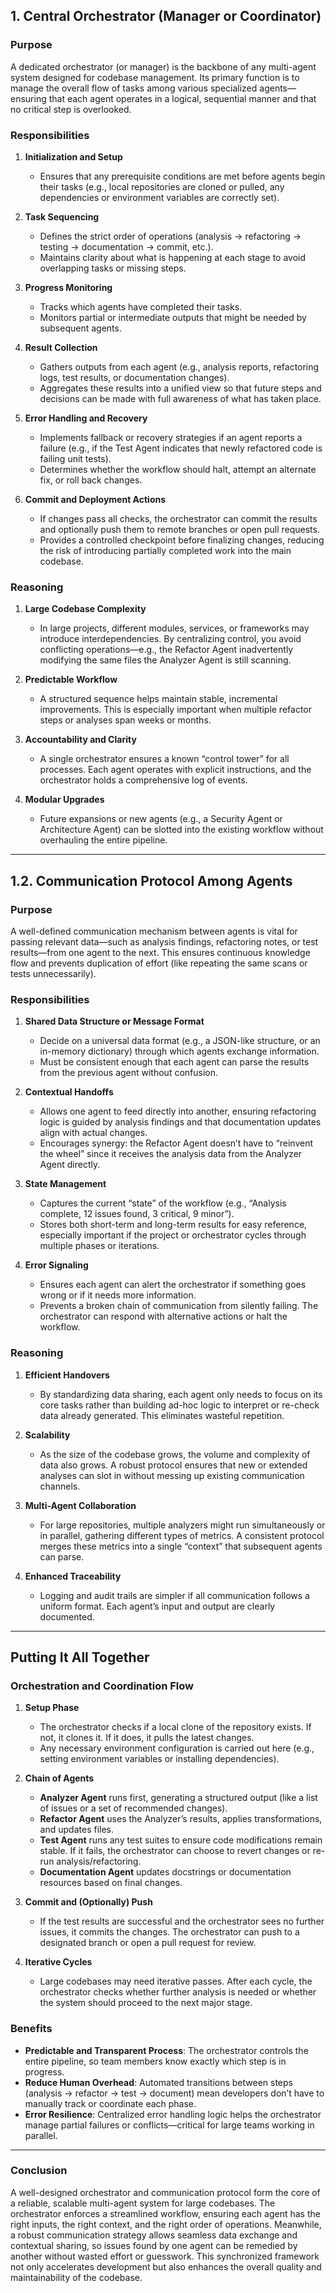 ## 1. Central Orchestrator (Manager or Coordinator)

### Purpose

A dedicated orchestrator (or manager) is the backbone of any multi-agent system designed for codebase management. Its primary function is to manage the overall flow of tasks among various specialized agents—ensuring that each agent operates in a logical, sequential manner and that no critical step is overlooked.

### Responsibilities

1. **Initialization and Setup**  
   - Ensures that any prerequisite conditions are met before agents begin their tasks (e.g., local repositories are cloned or pulled, any dependencies or environment variables are correctly set).

2. **Task Sequencing**  
   - Defines the strict order of operations (analysis → refactoring → testing → documentation → commit, etc.).
   - Maintains clarity about what is happening at each stage to avoid overlapping tasks or missing steps.

3. **Progress Monitoring**  
   - Tracks which agents have completed their tasks.
   - Monitors partial or intermediate outputs that might be needed by subsequent agents.

4. **Result Collection**  
   - Gathers outputs from each agent (e.g., analysis reports, refactoring logs, test results, or documentation changes).
   - Aggregates these results into a unified view so that future steps and decisions can be made with full awareness of what has taken place.

5. **Error Handling and Recovery**  
   - Implements fallback or recovery strategies if an agent reports a failure (e.g., if the Test Agent indicates that newly refactored code is failing unit tests).
   - Determines whether the workflow should halt, attempt an alternate fix, or roll back changes.

6. **Commit and Deployment Actions**  
   - If changes pass all checks, the orchestrator can commit the results and optionally push them to remote branches or open pull requests.
   - Provides a controlled checkpoint before finalizing changes, reducing the risk of introducing partially completed work into the main codebase.

### Reasoning

1. **Large Codebase Complexity**  
   - In large projects, different modules, services, or frameworks may introduce interdependencies. By centralizing control, you avoid conflicting operations—e.g., the Refactor Agent inadvertently modifying the same files the Analyzer Agent is still scanning.

2. **Predictable Workflow**  
   - A structured sequence helps maintain stable, incremental improvements. This is especially important when multiple refactor steps or analyses span weeks or months.

3. **Accountability and Clarity**  
   - A single orchestrator ensures a known “control tower” for all processes. Each agent operates with explicit instructions, and the orchestrator holds a comprehensive log of events.

4. **Modular Upgrades**  
   - Future expansions or new agents (e.g., a Security Agent or Architecture Agent) can be slotted into the existing workflow without overhauling the entire pipeline.

---

## 1.2. Communication Protocol Among Agents

### Purpose

A well-defined communication mechanism between agents is vital for passing relevant data—such as analysis findings, refactoring notes, or test results—from one agent to the next. This ensures continuous knowledge flow and prevents duplication of effort (like repeating the same scans or tests unnecessarily).

### Responsibilities

1. **Shared Data Structure or Message Format**  
   - Decide on a universal data format (e.g., a JSON-like structure, or an in-memory dictionary) through which agents exchange information.  
   - Must be consistent enough that each agent can parse the results from the previous agent without confusion.

2. **Contextual Handoffs**  
   - Allows one agent to feed directly into another, ensuring refactoring logic is guided by analysis findings and that documentation updates align with actual changes.  
   - Encourages synergy: the Refactor Agent doesn’t have to “reinvent the wheel” since it receives the analysis data from the Analyzer Agent directly.

3. **State Management**  
   - Captures the current “state” of the workflow (e.g., “Analysis complete, 12 issues found, 3 critical, 9 minor”).  
   - Stores both short-term and long-term results for easy reference, especially important if the project or orchestrator cycles through multiple phases or iterations.

4. **Error Signaling**  
   - Ensures each agent can alert the orchestrator if something goes wrong or if it needs more information.  
   - Prevents a broken chain of communication from silently failing. The orchestrator can respond with alternative actions or halt the workflow.

### Reasoning

1. **Efficient Handovers**  
   - By standardizing data sharing, each agent only needs to focus on its core tasks rather than building ad-hoc logic to interpret or re-check data already generated. This eliminates wasteful repetition.

2. **Scalability**  
   - As the size of the codebase grows, the volume and complexity of data also grows. A robust protocol ensures that new or extended analyses can slot in without messing up existing communication channels.

3. **Multi-Agent Collaboration**  
   - For large repositories, multiple analyzers might run simultaneously or in parallel, gathering different types of metrics. A consistent protocol merges these metrics into a single “context” that subsequent agents can parse.

4. **Enhanced Traceability**  
   - Logging and audit trails are simpler if all communication follows a uniform format. Each agent’s input and output are clearly documented.

---

## Putting It All Together

### Orchestration and Coordination Flow

1. **Setup Phase**  
   - The orchestrator checks if a local clone of the repository exists. If not, it clones it. If it does, it pulls the latest changes.  
   - Any necessary environment configuration is carried out here (e.g., setting environment variables or installing dependencies).

2. **Chain of Agents**  
   - **Analyzer Agent** runs first, generating a structured output (like a list of issues or a set of recommended changes).  
   - **Refactor Agent** uses the Analyzer’s results, applies transformations, and updates files.  
   - **Test Agent** runs any test suites to ensure code modifications remain stable. If it fails, the orchestrator can choose to revert changes or re-run analysis/refactoring.  
   - **Documentation Agent** updates docstrings or documentation resources based on final changes.

3. **Commit and (Optionally) Push**  
   - If the test results are successful and the orchestrator sees no further issues, it commits the changes. The orchestrator can push to a designated branch or open a pull request for review.

4. **Iterative Cycles**  
   - Large codebases may need iterative passes. After each cycle, the orchestrator checks whether further analysis is needed or whether the system should proceed to the next major stage.

### Benefits

- **Predictable and Transparent Process**: The orchestrator controls the entire pipeline, so team members know exactly which step is in progress.  
- **Reduce Human Overhead**: Automated transitions between steps (analysis → refactor → test → document) mean developers don’t have to manually track or coordinate each phase.  
- **Error Resilience**: Centralized error handling logic helps the orchestrator manage partial failures or conflicts—critical for large teams working in parallel.

---

### Conclusion

A well-designed orchestrator and communication protocol form the core of a reliable, scalable multi-agent system for large codebases. The orchestrator enforces a streamlined workflow, ensuring each agent has the right inputs, the right context, and the right order of operations. Meanwhile, a robust communication strategy allows seamless data exchange and contextual sharing, so issues found by one agent can be remedied by another without wasted effort or guesswork. This synchronized framework not only accelerates development but also enhances the overall quality and maintainability of the codebase.